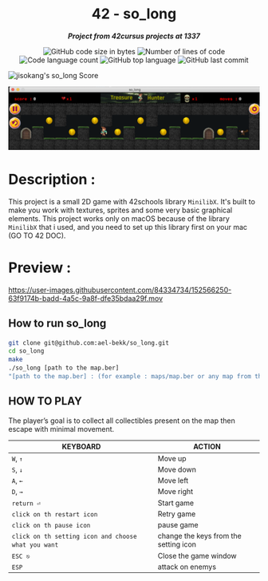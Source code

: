 <h1 align="center">
	42 - so_long
</h1>

<p align="center">
	<b><i>Project from 42cursus projects at 1337</i></b><br>
</p>

<p align="center">
	<img alt="GitHub code size in bytes" src="https://img.shields.io/github/languages/code-size/ael-bekk/so_long?color=blueviolet" />
	<img alt="Number of lines of code" src="https://img.shields.io/tokei/lines/github/ael-bekk/so_long/files?color=blueviolet" />
	<img alt="Code language count" src="https://img.shields.io/github/languages/count/ael-bekk/so_long?color=blue" />
	<img alt="GitHub top language" src="https://img.shields.io/github/languages/top/ael-bekk/so_long?color=blue" />
	<img alt="GitHub last commit" src="https://img.shields.io/github/last-commit/ael-bekk/so_long?color=brightgreen" />
</p>

![jisokang's so_long Score](https://badge42.herokuapp.com/api/project/ael-bekk/so_long)

![Screenshot](src/Screen1.png)


# Description :
This project is a small 2D game with 42schools library `MinilibX`. 
It's built to make you work with textures, sprites and some very basic graphical elements.
This project works only on macOS because of the library `MinilibX` that i used,
and you need to set up this library first on your mac (GO TO 42 DOC).

# Preview :
https://user-images.githubusercontent.com/84334734/152566250-63f9174b-badd-4a5c-9a8f-dfe35bdaa29f.mov



## How to run so_long

```bash
git clone git@github.com:ael-bekk/so_long.git
cd so_long
make
./so_long [path to the map.ber]
"[path to the map.ber] : (for example : maps/map.ber or any map from the maps dir or you can just create your own map)"
```

## HOW TO PLAY
The player’s goal is to collect all collectibles present on the map then escape with minimal movement.

|KEYBOARD|ACTION|
|---|---|
|`W`, `↑`|Move up|
|`S`, `↓`|Move down|
|`A`, `←`|Move left|
|`D`, `→`|Move right|
|`return ⏎`| Start game|
|`click on th restart icon`|Retry game|
|`click on th pause icon`|pause game|
|`click on th setting icon and choose what you want`|change the keys from the setting icon|
|`ESC ⎋`|Close the game window|
|`ESP `|attack on enemys|

